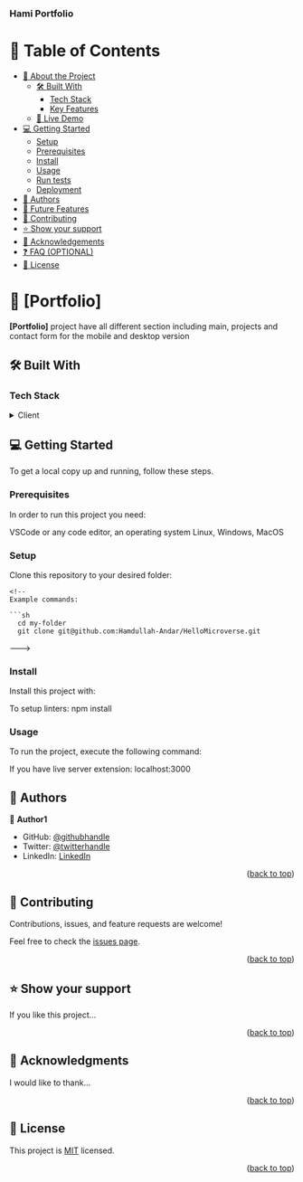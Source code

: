 <a name="readme-top"></a>

<!--
HOW TO USE:
This is an example of how you may give instructions on setting up your project locally.

Modify this file to match your project and remove sections that don't apply.

REQUIRED SECTIONS:
- Table of Contents
- About the Project
  - Built With
  - Live Demo
- Getting Started
- Authors
- Future Features
- Contributing
- Show your support
- Acknowledgements
- License

OPTIONAL SECTIONS:
- FAQ

After you're finished please remove all the comments and instructions!
-->



  <h3><b>Hami Portfolio</b></h3>

<!-- TABLE OF CONTENTS -->

# 📗 Table of Contents

- [📖 About the Project](#about-project)
  - [🛠 Built With](#built-with)
    - [Tech Stack](#tech-stack)
    - [Key Features](#key-features)
  - [🚀 Live Demo](#live-demo)
- [💻 Getting Started](#getting-started)
  - [Setup](#setup)
  - [Prerequisites](#prerequisites)
  - [Install](#install)
  - [Usage](#usage)
  - [Run tests](#run-tests)
  - [Deployment](#triangular_flag_on_post-deployment)
- [👥 Authors](#authors)
- [🔭 Future Features](#future-features)
- [🤝 Contributing](#contributing)
- [⭐️ Show your support](#support)
- [🙏 Acknowledgements](#acknowledgements)
- [❓ FAQ (OPTIONAL)](#faq)
- [📝 License](#license)

<!-- PROJECT DESCRIPTION -->

# 📖 [Portfolio] <a name="about-project"></a>


**[Portfolio]** project have all different section including main, projects and contact form for the mobile and desktop version


## 🛠 Built With <a name="HTML, CSS"></a>

### Tech Stack <a name="Linter"></a>

<details>
  <summary>Client</summary>
  <ul>
    <li><a href="https://reactjs.org/">HTML/CSS</a></li>
  </ul>
</details>

<!-- GETTING STARTED -->

## 💻 Getting Started <a name="getting-started"></a>

To get a local copy up and running, follow these steps.

### Prerequisites

In order to run this project you need:

VSCode or any code editor, an operating system Linux, Windows, MacOS
<!--
Example command:

```sh
 gem install rails
```
 -->

### Setup

Clone this repository to your desired folder:

```git clone git@github.com:Hamdullah-Andar/HelloMicroverse.git
<!--
Example commands:

```sh
  cd my-folder
  git clone git@github.com:Hamdullah-Andar/HelloMicroverse.git
```
--->

### Install

Install this project with:

To setup linters: npm install
<!--
Example command:

```sh
  cd my-project
  gem install
```
--->

### Usage

To run the project, execute the following command:

If you have live server extension: localhost:3000
<!--
Example command:

```sh
  rails server
```
--->

<!-- AUTHORS -->

## 👥 Authors <a name="authors"></a>

👤 **Author1**

- GitHub: [@githubhandle](https://github.com/Hamdullah-Andar)
- Twitter: [@twitterhandle](https://twitter.com/HamdullahAndar)
- LinkedIn: [LinkedIn](https://www.linkedin.com/in/hamdullah-andar-98b35894/)


<p align="right">(<a href="#readme-top">back to top</a>)</p>

<!-- CONTRIBUTING -->

## 🤝 Contributing <a name="contributing"></a>

Contributions, issues, and feature requests are welcome!

Feel free to check the [issues page](../../issues/).

<p align="right">(<a href="#readme-top">back to top</a>)</p>

<!-- SUPPORT -->

## ⭐️ Show your support <a name="support"></a>

If you like this project...

<p align="right">(<a href="#readme-top">back to top</a>)</p>

<!-- ACKNOWLEDGEMENTS -->

## 🙏 Acknowledgments <a name="acknowledgements"></a>

I would like to thank...

<p align="right">(<a href="#readme-top">back to top</a>)</p>


<!-- LICENSE -->

## 📝 License <a name="license"></a>

This project is [MIT](./LICENSE) licensed.


<p align="right">(<a href="#readme-top">back to top</a>)</p>
